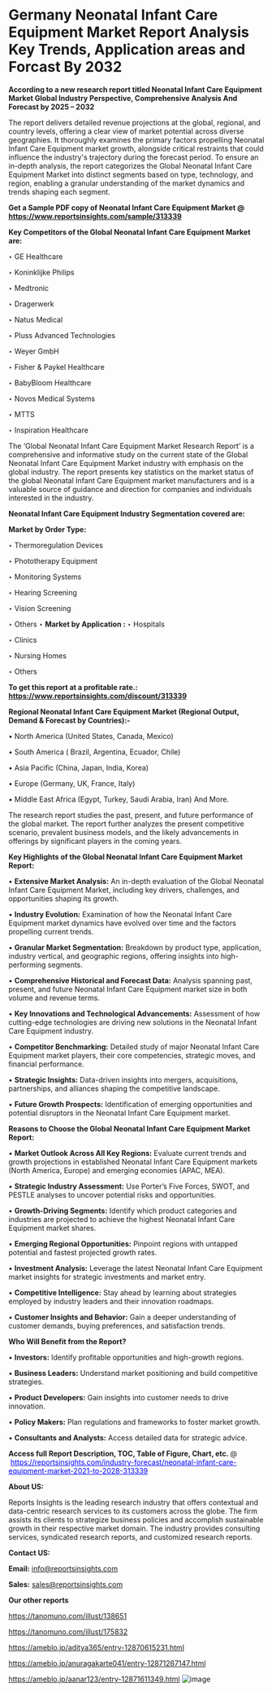 # Germany Neonatal Infant Care Equipment Market Report Analysis Key Trends, Application areas and Forcast By 2032

<strong>According to a new research report titled Neonatal Infant Care Equipment Market Global Industry Perspective, Comprehensive Analysis And Forecast by 2025 – 2032</strong>

The report delivers detailed revenue projections at the global, regional, and country levels, offering a clear view of market potential across diverse geographies. It thoroughly examines the primary factors propelling Neonatal Infant Care Equipment market growth, alongside critical restraints that could influence the industry's trajectory during the forecast period. To ensure an in-depth analysis, the report categorizes the Global Neonatal Infant Care Equipment Market into distinct segments based on type, technology, and region, enabling a granular understanding of the market dynamics and trends shaping each segment.

<strong>Get a Sample PDF copy of Neonatal Infant Care Equipment Market </strong><strong>@<a href=https://www.reportsinsights.com/sample/313339 style=color:#0000ff;> https://www.reportsinsights.com/sample/313339</a></strong></font>

<strong>Key Competitors of the Global Neonatal Infant Care Equipment Market are:</strong>

‣ GE Healthcare

‣ Koninklijke Philips

‣ Medtronic

‣ Dragerwerk

‣ Natus Medical

‣ Pluss Advanced Technologies

‣ Weyer GmbH

‣ Fisher & Paykel Healthcare

‣ BabyBloom Healthcare

‣ Novos Medical Systems

‣ MTTS

‣ Inspiration Healthcare

The ‘Global Neonatal Infant Care Equipment Market Research Report’ is a comprehensive and informative study on the current state of the Global Neonatal Infant Care Equipment Market industry with emphasis on the global industry. The report presents key statistics on the market status of the global Neonatal Infant Care Equipment market manufacturers and is a valuable source of guidance and direction for companies and individuals interested in the industry.

<strong>Neonatal Infant Care Equipment Industry Segmentation covered are:</strong>

<strong>Market by Order Type: </strong>

‣ Thermoregulation Devices

‣ Phototherapy Equipment

‣ Monitoring Systems

‣ Hearing Screening

‣ Vision Screening

‣ Others
‣ 
<strong>Market by Application :</strong>
‣ Hospitals

‣ Clinics

‣ Nursing Homes

‣ Others

<strong>To get this report at a profitable rate.: <a href=https://www.reportsinsights.com/discount/313339 style=color:#0000ff;>https://www.reportsinsights.com/discount/313339</a></strong></font>

<strong>Regional Neonatal Infant Care Equipment Market (Regional Output, Demand &amp; Forecast by Countries):-</strong>

• North America (United States, Canada, Mexico)

• South America ( Brazil, Argentina, Ecuador, Chile)

• Asia Pacific (China, Japan, India, Korea)

• Europe (Germany, UK, France, Italy)

• Middle East Africa (Egypt, Turkey, Saudi Arabia, Iran) And More.

The research report studies the past, present, and future performance of the global market. The report further analyzes the present competitive scenario, prevalent business models, and the likely advancements in offerings by significant players in the coming years.

<strong>Key Highlights of the Global Neonatal Infant Care Equipment Market Report:</strong>

• <strong>Extensive Market Analysis:</strong> An in-depth evaluation of the Global Neonatal Infant Care Equipment Market, including key drivers, challenges, and opportunities shaping its growth.

• <strong>Industry Evolution:</strong> Examination of how the Neonatal Infant Care Equipment market dynamics have evolved over time and the factors propelling current trends.

• <strong>Granular Market Segmentation:</strong> Breakdown by product type, application, industry vertical, and geographic regions, offering insights into high-performing segments.

• <strong>Comprehensive Historical and Forecast Data:</strong> Analysis spanning past, present, and future Neonatal Infant Care Equipment market size in both volume and revenue terms.

• <strong>Key Innovations and Technological Advancements:</strong> Assessment of how cutting-edge technologies are driving new solutions in the Neonatal Infant Care Equipment industry.

• <strong>Competitor Benchmarking:</strong> Detailed study of major Neonatal Infant Care Equipment market players, their core competencies, strategic moves, and financial performance.

• <strong>Strategic Insights:</strong> Data-driven insights into mergers, acquisitions, partnerships, and alliances shaping the competitive landscape.

• <strong>Future Growth Prospects:</strong> Identification of emerging opportunities and potential disruptors in the Neonatal Infant Care Equipment market.

<strong>Reasons to Choose the Global Neonatal Infant Care Equipment Market Report:</strong>

• <strong>Market Outlook Across All Key Regions:</strong> Evaluate current trends and growth projections in established Neonatal Infant Care Equipment markets (North America, Europe) and emerging economies (APAC, MEA).

• <strong>Strategic Industry Assessment:</strong> Use Porter’s Five Forces, SWOT, and PESTLE analyses to uncover potential risks and opportunities.

• <strong>Growth-Driving Segments:</strong> Identify which product categories and industries are projected to achieve the highest Neonatal Infant Care Equipment market shares.

• <strong>Emerging Regional Opportunities:</strong> Pinpoint regions with untapped potential and fastest projected growth rates.

• <strong>Investment Analysis:</strong> Leverage the latest Neonatal Infant Care Equipment market insights for strategic investments and market entry.

• <strong>Competitive Intelligence:</strong> Stay ahead by learning about strategies employed by industry leaders and their innovation roadmaps.

• <strong>Customer Insights and Behavior:</strong> Gain a deeper understanding of customer demands, buying preferences, and satisfaction trends.

<strong>Who Will Benefit from the Report?</strong>

• <strong>Investors:</strong> Identify profitable opportunities and high-growth regions.

• <strong>Business Leaders:</strong> Understand market positioning and build competitive strategies.

• <strong>Product Developers:</strong> Gain insights into customer needs to drive innovation.

• <strong>Policy Makers:</strong> Plan regulations and frameworks to foster market growth.

• <strong>Consultants and Analysts:</strong> Access detailed data for strategic advice.
</ul>
<strong>Access full Report Description, TOC, Table of Figure, Chart, etc. </strong>@  <a href=https://reportsinsights.com/industry-forecast/neonatal-infant-care-equipment-market-2021-to-2028-313339 style=color:#0000ff;>https://reportsinsights.com/industry-forecast/neonatal-infant-care-equipment-market-2021-to-2028-313339</a></font>

<strong><strong>About US</strong>:</strong>

Reports Insights is the leading research industry that offers contextual and data-centric research services to its customers across the globe. The firm assists its clients to strategize business policies and accomplish sustainable growth in their respective market domain. The industry provides consulting services, syndicated research reports, and customized research reports.

<strong>Contact US:</strong>

<p class=""""><b>Email:</b> <a href=mailto:info@reportsinsights.com>info@reportsinsights.com</a></p>
<p class=""""><b>Sales:</b> <a href=mailto:sales@reportsinsights.com>sales@reportsinsights.com</a></p>

<strong>Our other reports</strong>

<a href=https://tanomuno.com/illust/138651>https://tanomuno.com/illust/138651</a>

<a href=https://tanomuno.com/illust/175832>https://tanomuno.com/illust/175832</a>

<a href=https://ameblo.jp/aditya365/entry-12870615231.html>https://ameblo.jp/aditya365/entry-12870615231.html</a>

<a href=https://ameblo.jp/anuragakarte041/entry-12871267147.html>https://ameblo.jp/anuragakarte041/entry-12871267147.html</a>

<a href=https://ameblo.jp/aanar123/entry-12871611349.html>https://ameblo.jp/aanar123/entry-12871611349.html</a>
![image](https://github.com/user-attachments/assets/47ea5768-080c-47f9-abaf-a7a1addc51cf)
